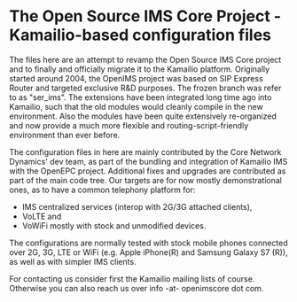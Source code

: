 # The Open Source IMS Core Project - Kamailio-based configuration files

The files here are an attempt to revamp the Open Source IMS Core project and to
finally and officially migrate it to the Kamailio platform. Originally started
around 2004, the OpenIMS project was based on SIP Express Router and targeted
exclusive R&D purposes. The frozen branch was refer to as "ser_ims". The
extensions have been integrated long time ago into Kamailio, such that the old
modules would cleanly compile in the new environment. Also the modules have
been quite extensively re-organized and now provide a much more flexible and
routing-script-friendly environment than ever before.

The configuration files in here are mainly contributed by the Core Network
Dynamics' dev team, as part of the bundling and integration of Kamailio IMS with
the OpenEPC project. Additional fixes and upgrades are contributed as part of
the main code tree. Our targets are for now mostly demonstrational ones, as to
have a common telephony platform for:
 * IMS centralized services (interop with 2G/3G attached clients),
 * VoLTE and
 * VoWiFi mostly with stock and unmodified devices.

The configurations are normally tested with stock mobile phones connected over
2G, 3G, LTE or WiFi (e.g. Apple iPhone(R) and Samsung Galaxy S7 (R)), as well
as with simpler IMS clients.

For contacting us consider first the Kamailio mailing lists of course. 
Otherwise you can also reach us over info -at- openimscore dot com.
